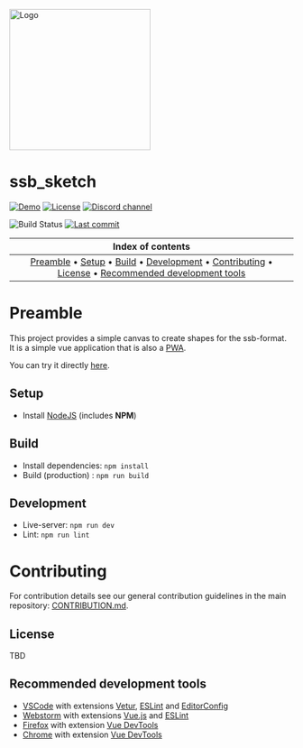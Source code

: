 <p align="left">
    <img src="https://substation-beta.github.io/assets/img/logo.png" height="250" alt="Logo"/>
</p>

# ssb_sketch
[![Demo](https://img.shields.io/website/https/ssb-sketch.github.io.svg?label=demo&logo=read%20the%20docs&logoColor=white)](https://substation-beta.github.io/ssb_sketch/) [![License](https://img.shields.io/github/license/substation-beta/ssb_sketch.svg?logo=github)](https://github.com/substation-beta/ssb_sketch/blob/master/LICENSE-APACHE-2.0) [![Discord channel](https://img.shields.io/discord/586927398277087235.svg?logo=discord)](https://discord.gg/H8HnPSv)

![Build Status](https://github.com/substation-beta/ssb_sketch/workflows/Build%20application/badge.svg) [![Last commit](https://img.shields.io/github/last-commit/substation-beta/ssb_sketch.svg?logo=github)](https://github.com/substation-beta/ssb_sketch/graphs/commit-activity)

| Index of contents |
|:---:|
| [Preamble](#preamble) &bull; [Setup](#setup) &bull; [Build](#build) &bull; [Development](#development)  &bull; [Contributing](#contributing)  &bull; [License](#license) &bull; [Recommended development tools](#recommended-development-tools) |


# Preamble
This project provides a simple canvas to create shapes for the ssb-format. It is a simple vue application that is also a [PWA](https://en.wikipedia.org/wiki/Progressive_web_application).

You can try it directly [here](https://substation-beta.github.io/ssb_sketch/).

## Setup
* Install [NodeJS](https://nodejs.org/en/download/) (includes **NPM**)

## Build
* Install dependencies: `npm install`
* Build (production) : `npm run build`

## Development
* Live-server: `npm run dev`
* Lint: `npm run lint`

# Contributing
For contribution details see our general contribution guidelines in the main repository: [CONTRIBUTION.md](https://github.com/substation-beta/ssb_implementation/blob/master/CONTRIBUTING.md).

## License
TBD

## Recommended development tools
* [VSCode](https://code.visualstudio.com/) with extensions [Vetur](https://marketplace.visualstudio.com/items?itemName=octref.vetur), [ESLint](https://marketplace.visualstudio.com/items?itemName=dbaeumer.vscode-eslint) and [EditorConfig](https://marketplace.visualstudio.com/items?itemName=EditorConfig.EditorConfig)
* [Webstorm](https://www.jetbrains.com/webstorm/) with extensions [Vue.js](https://plugins.jetbrains.com/plugin/9442-vue-js) and [ESLint](https://www.jetbrains.com/help/webstorm/eslint.html)
* [Firefox](https://www.mozilla.org/firefox/new/) with extension [Vue DevTools](https://addons.mozilla.org/de/firefox/addon/vue-js-devtools/)
* [Chrome](https://www.google.com/chrome/) with extension [Vue DevTools](https://chrome.google.com/webstore/detail/vuejs-devtools/nhdogjmejiglipccpnnnanhbledajbpd?hl=en)
